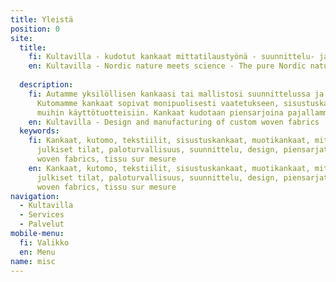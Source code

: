 ```yaml
---
title: Yleistä
position: 0
site:
  title:
    fi: Kultavilla - kudotut kankaat mittatilaustyönä - suunnittelu- ja tuotantopalvelut
    en: Kultavilla - Nordic nature meets science - The pure Nordic nature captured into cuddlesome textiles that enhance our wellbeing
    
  description:
    fi: Autamme yksilöllisen kankaasi tai mallistosi suunnittelussa ja tuotannossa.
      Kutomamme kankaat sopivat monipuolisesti vaatetukseen, sisustuskankaiksi tai
      muihin käyttötuotteisiin. Kankaat kudotaan piensarjoina pajallamme Espoossa.
    en: Kultavilla - Design and manufacturing of custom woven fabrics
  keywords:
    fi: Kankaat, kutomo, tekstiilit, sisustuskankaat, muotikankaat, mittatilaustyö,
      julkiset tilat, paloturvallisuus, suunnittelu, design, piensarjatuotanto, nordic nature wellbeing, factory,
      woven fabrics, tissu sur mesure
    en: Kankaat, kutomo, tekstiilit, sisustuskankaat, muotikankaat, mittatilaustyö,
      julkiset tilat, paloturvallisuus, suunnittelu, design, piensarjatuotanto, nordic nature wellbeing, factory,
      woven fabrics, tissu sur mesure
navigation:
  - Kultavilla
  - Services
  - Palvelut
mobile-menu:
  fi: Valikko
  en: Menu
name: misc
---
```


